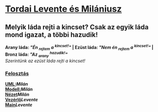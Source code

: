 # <ins>Tordai Levente és Milániusz</ins>
## Melyik láda rejti a kincset? Csak az egyik láda mond igazat, a többi hazudik!</br>
__Arany láda: *"Én <sub>rejtem</sub> a <sup>kincset!</sup>"* | Ezüst láda: *"Nem én <sub>rejtem</sub> a <sup>kincset!</sup>"* | Bronz láda: *"Az <sub>arany</sub> <sup>hazudik!</sup>"*__</br>
*Szerintünk az ezüst láda rejti a kincset!*
### <ins>Felosztás</ins></br>
__<ins>UML:</ins>*Milán*</br>__
__<ins>Modell:</ins>*Milán*</br>__
__<ins>Nézet</ins>*Milán*</br>__
__<ins>Vezérlő</ins>*Levente*</br>__
__<ins>Main</ins>*Levente*</br>__

